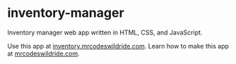 # inventory-manager

Inventory manager web app written in HTML, CSS, and JavaScript.

Use this app at [inventory.mrcodeswildride.com](https://inventory.mrcodeswildride.com/).
Learn how to make this app at [mrcodeswildride.com](https://www.mrcodeswildride.com/).
